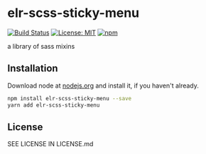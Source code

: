 # elr-scss-sticky-menu

[![Build Status](https://travis-ci.com/Beth3346/elr-scss-sticky-menu.svg?branch=master)](https://travis-ci.com/Beth3346/elr-scss-sticky-menu)
[![License: MIT](https://img.shields.io/badge/License-MIT-yellow.svg)](https://opensource.org/licenses/MIT)
[![npm](https://img.shields.io/npm/dm/elr-scss-sticky-menu.svg?style=flat)](https://npmjs.com/package/elr-scss-sticky-menu)

a library of sass mixins

## Installation

Download node at [nodejs.org](http://nodejs.org) and install it, if you haven't already.

```sh
npm install elr-scss-sticky-menu --save
yarn add elr-scss-sticky-menu
```

## License

SEE LICENSE IN LICENSE.md

